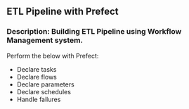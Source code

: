 ## ETL Pipeline with Prefect

### Description: Building ETL Pipeline using Workflow Management system.

Perform the below with Prefect:
- Declare tasks
- Declare flows
- Declare parameters
- Declare schedules 
- Handle failures
